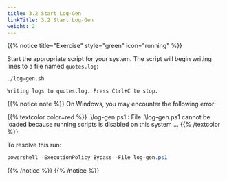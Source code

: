 ```yaml
---
title: 3.2 Start Log-Gen
linkTitle: 3.2 Start Log-Gen
weight: 2
---
```


{{% notice title="Exercise" style="green" icon="running" %}}

Start the appropriate script for your system. The script will begin writing lines to a file named `quotes.log`:

```sh
./log-gen.sh
```

```text
Writing logs to quotes.log. Press Ctrl+C to stop.
```

{{% notice note %}}
On Windows, you may encounter the following error:

{{% textcolor color=red %}}
.\log-gen.ps1 : File .\log-gen.ps1 cannot be loaded because running scripts is disabled on this system ...
{{% /textcolor %}}

To resolve this run:

```ps1
powershell -ExecutionPolicy Bypass -File log-gen.ps1
```

{{% /notice %}}
{{% /notice %}}
